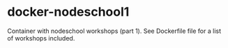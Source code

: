 # docker-nodeschool1
Container with nodeschool workshops (part 1).
See Dockerfile file for a list of workshops included.
